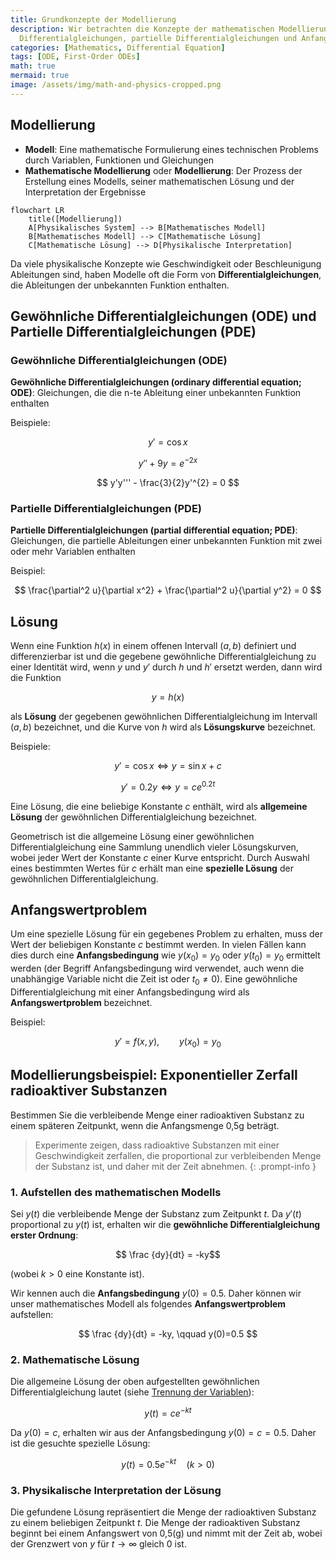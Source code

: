 ```yaml
---
title: Grundkonzepte der Modellierung
description: Wir betrachten die Konzepte der mathematischen Modellierung, gewöhnliche
  Differentialgleichungen, partielle Differentialgleichungen und Anfangswertprobleme.
categories: [Mathematics, Differential Equation]
tags: [ODE, First-Order ODEs]
math: true
mermaid: true
image: /assets/img/math-and-physics-cropped.png
---
```

## Modellierung
- **Modell**: Eine mathematische Formulierung eines technischen Problems durch Variablen, Funktionen und Gleichungen
- **Mathematische Modellierung** oder **Modellierung**: Der Prozess der Erstellung eines Modells, seiner mathematischen Lösung und der Interpretation der Ergebnisse

```mermaid
flowchart LR
	title([Modellierung])
	A[Physikalisches System] --> B[Mathematisches Modell]
	B[Mathematisches Modell] --> C[Mathematische Lösung]
	C[Mathematische Lösung] --> D[Physikalische Interpretation]
```

Da viele physikalische Konzepte wie Geschwindigkeit oder Beschleunigung Ableitungen sind, haben Modelle oft die Form von **Differentialgleichungen**, die Ableitungen der unbekannten Funktion enthalten.

## Gewöhnliche Differentialgleichungen (ODE) und Partielle Differentialgleichungen (PDE)
### Gewöhnliche Differentialgleichungen (ODE)
**Gewöhnliche Differentialgleichungen (ordinary differential equation; ODE)**: Gleichungen, die die n-te Ableitung einer unbekannten Funktion enthalten

Beispiele:

$$y' = \cos x$$

$$ y'' + 9y = e^{-2x} $$

$$ y'y''' - \frac{3}{2}y'^{2} = 0 $$


### Partielle Differentialgleichungen (PDE)
**Partielle Differentialgleichungen (partial differential equation; PDE)**: Gleichungen, die partielle Ableitungen einer unbekannten Funktion mit zwei oder mehr Variablen enthalten

Beispiel:

$$ \frac{\partial^2 u}{\partial x^2} + \frac{\partial^2 u}{\partial y^2} = 0 $$

## Lösung
Wenn eine Funktion $h(x)$ in einem offenen Intervall $(a, b)$ definiert und differenzierbar ist und die gegebene gewöhnliche Differentialgleichung zu einer Identität wird, wenn $y$ und $y'$ durch $h$ und $h'$ ersetzt werden, dann wird die Funktion

$$ y = h(x) $$

als **Lösung** der gegebenen gewöhnlichen Differentialgleichung im Intervall $(a, b)$ bezeichnet, und die Kurve von $h$ wird als **Lösungskurve** bezeichnet.

Beispiele:

$$ y'=\cos x \Leftrightarrow y=\sin x+c $$

$$ y'=0.2y \Leftrightarrow y=ce^{0.2t} $$

Eine Lösung, die eine beliebige Konstante $c$ enthält, wird als **allgemeine Lösung** der gewöhnlichen Differentialgleichung bezeichnet.

Geometrisch ist die allgemeine Lösung einer gewöhnlichen Differentialgleichung eine Sammlung unendlich vieler Lösungskurven, wobei jeder Wert der Konstante $c$ einer Kurve entspricht. Durch Auswahl eines bestimmten Wertes für $c$ erhält man eine **spezielle Lösung** der gewöhnlichen Differentialgleichung.

## Anfangswertproblem
Um eine spezielle Lösung für ein gegebenes Problem zu erhalten, muss der Wert der beliebigen Konstante $c$ bestimmt werden. In vielen Fällen kann dies durch eine **Anfangsbedingung** wie $y(x_{0})=y_{0}$ oder $y(t_{0})=y_{0}$ ermittelt werden (der Begriff Anfangsbedingung wird verwendet, auch wenn die unabhängige Variable nicht die Zeit ist oder $t_{0}\neq0$). Eine gewöhnliche Differentialgleichung mit einer Anfangsbedingung wird als **Anfangswertproblem** bezeichnet.

Beispiel:

$$ y'=f(x,y),\qquad y(x_{0})=y_{0} $$

## Modellierungsbeispiel: Exponentieller Zerfall radioaktiver Substanzen
Bestimmen Sie die verbleibende Menge einer radioaktiven Substanz zu einem späteren Zeitpunkt, wenn die Anfangsmenge 0,5g beträgt.
> Experimente zeigen, dass radioaktive Substanzen mit einer Geschwindigkeit zerfallen, die proportional zur verbleibenden Menge der Substanz ist, und daher mit der Zeit abnehmen.
{: .prompt-info }

### 1. Aufstellen des mathematischen Modells
Sei $y(t)$ die verbleibende Menge der Substanz zum Zeitpunkt $t$. Da $y'(t)$ proportional zu $y(t)$ ist, erhalten wir die **gewöhnliche Differentialgleichung erster Ordnung**:

$$ \frac {dy}{dt} = -ky$$ 

(wobei $k>0$ eine Konstante ist).

Wir kennen auch die **Anfangsbedingung** $y(0)=0.5$. Daher können wir unser mathematisches Modell als folgendes **Anfangswertproblem** aufstellen:

$$ \frac {dy}{dt} = -ky, \qquad y(0)=0.5 $$

### 2. Mathematische Lösung
Die allgemeine Lösung der oben aufgestellten gewöhnlichen Differentialgleichung lautet (siehe [Trennung der Variablen](/posts/Separation-of-Variables/#modellierungsbeispiel-radiokohlenstoffdatierung-radiocarbon-dating)):

$$ y(t)=ce^{-kt} $$

Da $y(0)=c$, erhalten wir aus der Anfangsbedingung $y(0)=c=0.5$. Daher ist die gesuchte spezielle Lösung:

$$ y(t)=0.5e^{-kt} \quad(k>0)$$

### 3. Physikalische Interpretation der Lösung
Die gefundene Lösung repräsentiert die Menge der radioaktiven Substanz zu einem beliebigen Zeitpunkt $t$. Die Menge der radioaktiven Substanz beginnt bei einem Anfangswert von 0,5(g) und nimmt mit der Zeit ab, wobei der Grenzwert von $y$ für $t \to \infty$ gleich $0$ ist.

